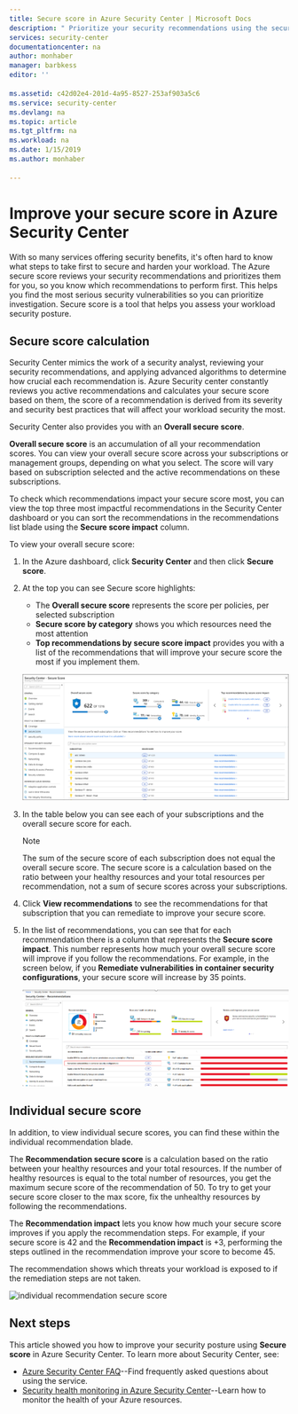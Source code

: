 ```yaml
---
title: Secure score in Azure Security Center | Microsoft Docs
description: " Prioritize your security recommendations using the secure score in Azure Security Center. "
services: security-center
documentationcenter: na
author: monhaber
manager: barbkess
editor: ''

ms.assetid: c42d02e4-201d-4a95-8527-253af903a5c6
ms.service: security-center
ms.devlang: na
ms.topic: article
ms.tgt_pltfrm: na
ms.workload: na
ms.date: 1/15/2019
ms.author: monhaber

---
```

# Improve your secure score in Azure Security Center


With so many services offering security benefits, it's often hard to know what steps to take first to secure and harden your workload. The Azure secure score reviews your security recommendations and prioritizes them for you, so you know which recommendations to perform first. This helps you find the most serious security vulnerabilities so you can prioritize investigation. Secure score is a tool that helps you assess your workload security posture.

## Secure score calculation

Security Center mimics the work of a security analyst, reviewing your security recommendations, and applying advanced algorithms to determine how crucial each recommendation is.
Azure Security center constantly reviews you active recommendations and calculates your secure score based on them, the score of a recommendation is derived from its severity and security best practices that will affect your workload security the most.

Security Center also provides you with an **Overall secure score**. 

**Overall secure score** is an accumulation of all your recommendation scores. You can view your overall secure score across your subscriptions or management groups, depending on what you select. The score will vary based on subscription selected and the active recommendations on these subscriptions.

 
To check which recommendations impact your secure score most, you can view the top three most impactful recommendations in the Security Center dashboard or you can sort the recommendations in the recommendations list blade using the **Secure score impact** column.


To view your overall secure score:

1. In the Azure dashboard, click **Security Center** and then click **Secure score**.
2. At the top you can see Secure score highlights:
   - The **Overall secure score** represents the score per policies, per selected subscription
   - **Secure score by category** shows you which resources need the most attention
   - **Top recommendations by secure score impact** provides you with a list of the recommendations that will improve your secure score the most if you implement them.
 
   ![secure score](./media/security-center-secure-score/secure-score-dashboard.png)

3. In the table below you can see each of your subscriptions and the overall secure score for each.

   > [!NOTE]
   > The sum of the secure score of each subscription does not equal the overall secure score. The secure score is a calculation based on the ratio between your healthy resources and your total resources per recommendation, not a sum of secure scores across your subscriptions. 
   >
4. Click **View recommendations** to see the recommendations for that subscription that you can remediate to improve your secure score.
4. In the list of recommendations, you can see that for each recommendation there is a column that represents the **Secure score impact**. This number represents how much your overall secure score will improve if you follow the recommendations. For example, in the screen below, if you **Remediate vulnerabilities in container security configurations**, your secure score will increase by 35 points.

   ![secure score](./media/security-center-secure-score/security-center-secure-score1.png)



## Individual secure score

In addition, to view individual secure scores, you can find these within the individual recommendation blade.  

The **Recommendation secure score** is a calculation based on the ratio between your healthy resources and your total resources. If the number of healthy resources is equal to the total number of resources, you get the maximum secure score of the recommendation of 50. To try to get your secure score closer to the max score, fix the unhealthy resources by following the recommendations.

The **Recommendation impact** lets you know how much your secure score improves if you apply the recommendation steps. For example, if your secure score is 42 and the **Recommendation impact** is +3, performing the steps outlined in the recommendation improve your score to become 45.

The recommendation shows which threats your workload is exposed to if the remediation steps are not taken.

![individual recommendation secure score](./media/security-center-secure-score/indiv-recommendation-secure-score.png)







## Next steps
This article showed you how to improve your security posture using **Secure score** in Azure Security Center. To learn more about Security Center, see:

* [Azure Security Center FAQ](security-center-faq.md)--Find frequently asked questions about using the service.
* [Security health monitoring in Azure Security Center](security-center-monitoring.md)--Learn how to monitor the health of your Azure resources.


